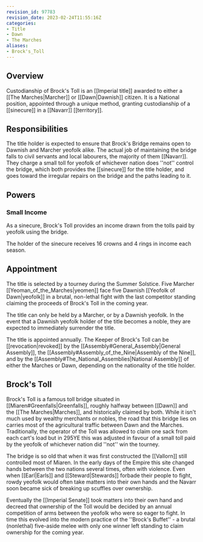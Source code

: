 ```yaml
---
revision_id: 97783
revision_date: 2023-02-24T11:55:16Z
categories:
- Title
- Dawn
- The Marches
aliases:
- Brock's_Toll
---
```



## Overview
Custodianship of Brock's Toll is an [[Imperial title]] awarded to either a [[The Marches|Marcher]] or [[Dawn|Dawnish]] citizen. It is a National position, appointed through a unique method, granting custodianship of a [[sinecure]] in a [[Navarr]] [[territory]].
## Responsibilities
The title holder is expected to ensure that Brock's Bridge remains open to Dawnish and Marcher yeofolk alike. The actual job of maintaining the bridge falls to civil servants and local labourers, the majority of them [[Navarr]]. They charge a small toll for yeofolk of whichever nation does ''not'' control the bridge, which both provides the [[sinecure]] for the title holder, and goes toward the irregular repairs on the bridge and the paths leading to it.

## Powers
### Small Income
As a sinecure, Brock's Toll provides an income drawn from the tolls paid by yeofolk using the bridge.

The holder of the sinecure receives 16 crowns and 4 rings in income each season.
## Appointment
The title is selected by a tourney during the Summer Solstice. Five Marcher [[Yeoman_of_the_Marches|yeomen]] face five Dawnish [[Yeofolk of Dawn|yeofolk]] in a brutal, non-lethal fight with the last competitor standing claiming the proceeds of Brock's Toll in the coming year.

The title can only be held by a Marcher, or by a Dawnish yeofolk. In the event that a Dawnish yeofolk holder of the title becomes a noble, they are expected to immediately surrender the title.

The title is appointed annually. The Keeper of Brock's Toll can be [[revocation|revoked]] by the [[Assembly#General_Assembly|General Assembly]], the [[Assembly#Assembly_of_the_Nine|Assembly of the Nine]], and by the [[Assembly#The_National_Assemblies|National Assembly]] of either the Marches or Dawn, depending on the nationality of the title holder.

## Brock's Toll
Brock's Toll is a famous toll bridge situated in [[Miaren#Greenfalls|Greenfalls]], roughly halfway between [[Dawn]] and the [[The Marches|Marches]], and historically claimed by both. While it isn't much used by wealthy merchants or nobles, the road that this bridge lies on carries most of the agricultural traffic between Dawn and the Marches. Traditionally, the operator of the Toll was allowed to claim one sack from each cart's load but in 295YE this was adjusted in favour of a small toll paid by the yeofolk of whichever nation did ''not'' win the tourney.

The bridge is so old that when it was first constructed the [[Vallorn]] still controlled most of Miaren.  In the early days of the Empire this site changed hands between the two nations several times, often with violence. Even when [[Earl|Earls]] and [[Steward|Stewards]] forbade their people to fight, rowdy yeofolk would often take matters into their own hands and the Navarr soon became sick of breaking up scuffles over ownership.

Eventually the [[Imperial Senate]] took matters into their own hand and decreed that ownership of the Toll would be decided by an annual competition of arms between the yeofolk who were so eager to fight. In time this evolved into the modern practice of the ''Brock's Buffet'' - a brutal (nonlethal) five-aside melee with only one winner left standing to claim ownership for the coming year.




